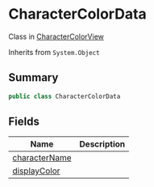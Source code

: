 # CharacterColorData

Class in [CharacterColorView](../)

Inherits from `System.Object`

## Summary

```csharp
public class CharacterColorData
```

## Fields

| Name                                                                               | Description |
| ---------------------------------------------------------------------------------- | ----------- |
| [characterName](yarn.unity.charactercolorview.charactercolordata.charactername.md) |             |
| [displayColor](yarn.unity.charactercolorview.charactercolordata.displaycolor.md)   |             |
